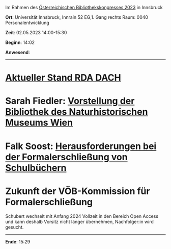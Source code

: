 Im Rahmen des [Österreichischen Bibliothekskongresses 2023](http://www.bibliothekskongress.at) in Innsbruck

**Ort**: Universität Innsbruck, Innrain 52 EG,1. Gang rechts Raum: 0040 Personalentwicklung

**Zeit**: 02.05.2023 14:00-15:30

**Beginn**: 14:02

**Anwesend**:

---

# [Aktueller Stand RDA DACH](https://github.com/bernhard-r-schubert/voeb-kommission-fe/blob/master/kommissionssitzungen/2023-05-RDA-DACH.pdf)

# Sarah Fiedler: [Vorstellung der Bibliothek des Naturhistorischen Museums Wien](https://github.com/bernhard-r-schubert/voeb-kommission-fe/blob/master/kommissionssitzungen/2023-05-Bibliotheken-des-NHM.pdf)

# Falk Soost: [Herausforderungen bei der Formalerschließung von Schulbüchern]()

# Zukunft der VÖB-Kommission für Formalerschließung

Schubert wechselt mit Anfang 2024 Vollzeit in den Bereich Open Access und kann deshalb Vorsitz nicht länger übernehmen, Nachfolger:in wird gesucht.

---

**Ende**: 15:29
